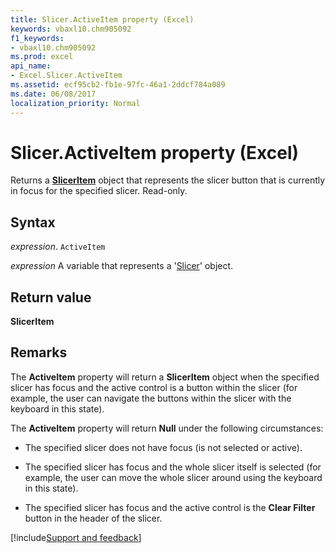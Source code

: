 ```yaml
---
title: Slicer.ActiveItem property (Excel)
keywords: vbaxl10.chm905092
f1_keywords:
- vbaxl10.chm905092
ms.prod: excel
api_name:
- Excel.Slicer.ActiveItem
ms.assetid: ecf95cb2-fb1e-97fc-46a1-2ddcf784a089
ms.date: 06/08/2017
localization_priority: Normal
---
```



# Slicer.ActiveItem property (Excel)

Returns a  **[SlicerItem](Excel.SlicerItem.md)** object that represents the slicer button that is currently in focus for the specified slicer. Read-only.


## Syntax

_expression_. `ActiveItem`

_expression_ A variable that represents a '[Slicer](Excel.Slicer.md)' object.


## Return value

 **SlicerItem**


## Remarks

The  **ActiveItem** property will return a **SlicerItem** object when the specified slicer has focus and the active control is a button within the slicer (for example, the user can navigate the buttons within the slicer with the keyboard in this state).

The  **ActiveItem** property will return **Null** under the following circumstances:


- The specified slicer does not have focus (is not selected or active).
    
- The specified slicer has focus and the whole slicer itself is selected (for example, the user can move the whole slicer around using the keyboard in this state).
    
- The specified slicer has focus and the active control is the  **Clear Filter** button in the header of the slicer.

[!include[Support and feedback](~/includes/feedback-boilerplate.md)]